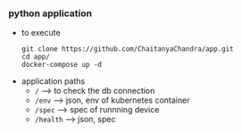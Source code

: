 ### python application  
* to execute
  ```shell
  git clone https://github.com/ChaitanyaChandra/app.git 
  cd app/ 
  docker-compose up -d
  ```
* application paths
  * `/` --> to check the db connection
  *  `/env` --> json, env of kubernetes container
  *  `/spec` --> spec of runnning device
  *  `/health` --> json, spec
